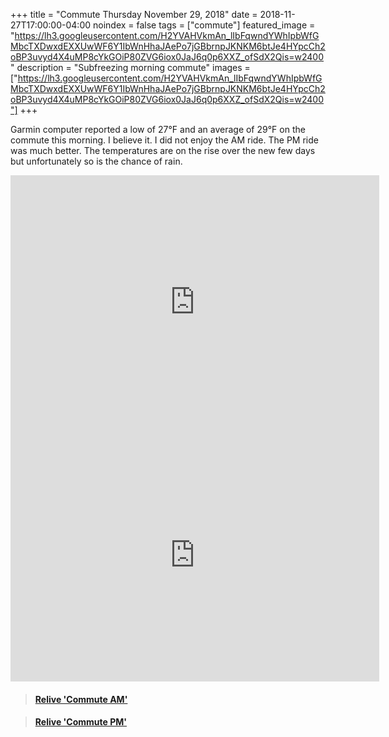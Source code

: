 +++
title =  "Commute Thursday November 29, 2018"
date = 2018-11-27T17:00:00-04:00
noindex = false
tags = ["commute"]
featured_image = "https://lh3.googleusercontent.com/H2YVAHVkmAn_lIbFqwndYWhIpbWfGMbcTXDwxdEXXUwWF6Y1IbWnHhaJAePo7jGBbrnpJKNKM6btJe4HYpcCh2oBP3uvyd4X4uMP8cYkGOiP80ZVG6iox0JaJ6q0p6XXZ_ofSdX2Qis=w2400"
description = "Subfreezing morning commute"
images = ["https://lh3.googleusercontent.com/H2YVAHVkmAn_lIbFqwndYWhIpbWfGMbcTXDwxdEXXUwWF6Y1IbWnHhaJAePo7jGBbrnpJKNKM6btJe4HYpcCh2oBP3uvyd4X4uMP8cYkGOiP80ZVG6iox0JaJ6q0p6XXZ_ofSdX2Qis=w2400"]
+++


Garmin computer reported a low of 27°F and an average of 29°F on the commute this morning. I believe it. I did not enjoy the AM ride. The PM ride was much better.
The temperatures are on the rise over the new few days but unfortunately so is the chance of rain.


<iframe height='405' width='590' frameborder='0' allowtransparency='true' scrolling='no' src='https://www.strava.com/activities/1990778360/embed/3bfac48b28cac748d6c87420eee1c66f0494ebcd'></iframe>

<iframe height='405' width='590' frameborder='0' allowtransparency='true' scrolling='no' src='https://www.strava.com/activities/1991737221/embed/8dd64bd5ca70c64e27c425999241bf4f7d440178'></iframe>

<blockquote class="embedly-card" data-card-controls="0" data-card-key="f1631a41cb254ca5b035dc5747a5bd75"><h4><a href="https://www.relive.cc/view/1990778360?r=embed-site">Relive 'Commute AM'</a></h4></blockquote>
        <script async src="https://cdn.embedly.com/widgets/platform.js" charset="UTF-8"></script>

<blockquote class="embedly-card" data-card-controls="0" data-card-key="f1631a41cb254ca5b035dc5747a5bd75"><h4><a href="https://www.relive.cc/view/1991737221?r=embed-site">Relive 'Commute PM'</a></h4></blockquote>
        <script async src="https://cdn.embedly.com/widgets/platform.js" charset="UTF-8"></script>      
